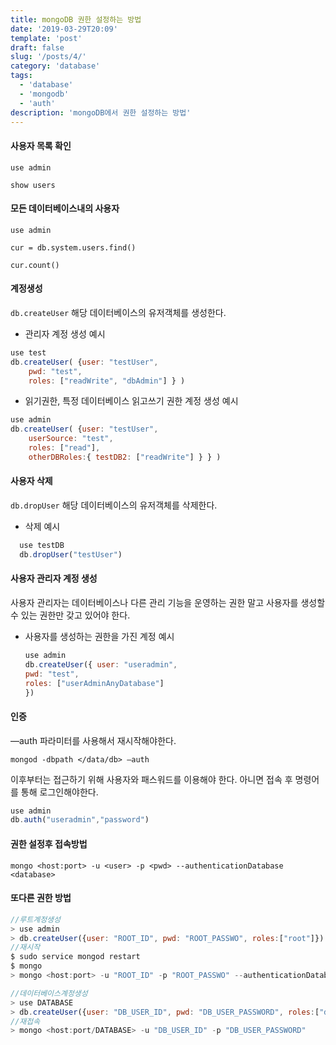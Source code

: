 ```yaml
---
title: mongoDB 권한 설정하는 방법
date: '2019-03-29T20:09'
template: 'post'
draft: false
slug: '/posts/4/'
category: 'database'
tags:
  - 'database'
  - 'mongodb'
  - 'auth'
description: 'mongoDB에서 권한 설정하는 방법'
---
```


<h4>사용자 목록 확인</h4>

`use admin`

`show users`

<h4>모든 데이터베이스내의 사용자</h4>

`use admin`

`cur = db.system.users.find()`

`cur.count()`

<h4>계정생성</h4>

`db.createUser` 해당 데이터베이스의 유저객체를 생성한다.

- 관리자 계정 생성 예시

```javascript
use test
db.createUser( {user: "testUser",
    pwd: "test",
    roles: ["readWrite", "dbAdmin"] } )
```

- 읽기권한, 특정 데이터베이스 읽고쓰기 권한 계정 생성 예시

```javascript
use admin
db.createUser( {user: "testUser",
    userSource: "test",
    roles: ["read"],
    otherDBRoles:{ testDB2: ["readWrite"] } } )
```

<h4>사용자 삭제</h4>

`db.dropUser` 해당 데이터베이스의 유저객체를 삭제한다.

- 삭제 예시

```javascript
  use testDB
  db.dropUser("testUser")
```

<h4>사용자 관리자 계정 생성</h4>

사용자 관리자는 데이터베이스나 다른 관리 기능을 운영하는 권한 말고 사용자를 생성할 수 있는 권한만 갖고 있어야 한다.

- 사용자를 생성하는 권한을 가진 계정 예시

  ```javascript
  use admin
  db.createUser({ user: "useradmin",
  pwd: "test",
  roles: ["userAdminAnyDatabase"]
  })
  ```

<h4>인증</h4>

—auth 파라미터를 사용해서 재시작해야한다.

`mongod -dbpath </data/db> —auth`

이후부터는 접근하기 위해 사용자와 패스워드를 이용해야 한다. 아니면 접속 후 명령어를 통해 로그인해야한다.

```javascript
use admin
db.auth("useradmin","password")
```

<h4>권한 설정후 접속방법</h4>

`mongo <host:port> -u <user> -p <pwd> --authenticationDatabase <database>`

<h4>또다른 권한 방법</h4>

```javascript
//루트계정생성
> use admin
> db.createUser({user: "ROOT_ID", pwd: "ROOT_PASSWO", roles:["root"]})
//재시작
$ sudo service mongod restart
$ mongo
> mongo <host:port> -u "ROOT_ID" -p "ROOT_PASSWO" --authenticationDatabase "admin"

//데이터베이스계정생성
> use DATABASE
> db.createUser({user: "DB_USER_ID", pwd: "DB_USER_PASSWORD", roles:["dbOwner"]})
//재접속
> mongo <host:port/DATABASE> -u "DB_USER_ID" -p "DB_USER_PASSWORD"

```
